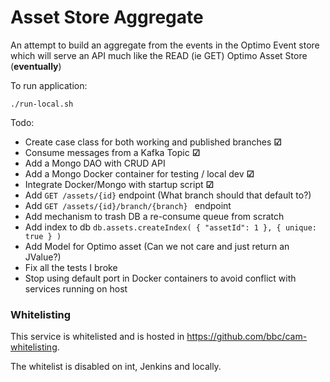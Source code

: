 Asset Store Aggregate
==================

An attempt to build an aggregate from the events in the Optimo Event store which will serve an API much like the READ (ie GET) Optimo Asset Store (**eventually**)

To run application:

    ./run-local.sh

Todo:

* Create case class for both working and published branches **&#9745;**
* Consume messages from a Kafka Topic **&#9745;**
* Add a Mongo DAO with CRUD API
* Add a Mongo Docker container for testing / local dev **&#9745;** 
* Integrate Docker/Mongo with startup script **&#9745;**
* Add ``GET /assets/{id}`` endpoint (What branch should that default to?)
* Add ``GET /assets/{id}/branch/{branch} `` endpoint
* Add mechanism to trash DB a re-consume queue from scratch
* Add index to db ```db.assets.createIndex( { "assetId": 1 }, { unique: true } )```
* Add Model for Optimo asset (Can we not care and just return an JValue?)
* Fix all the tests I broke
* Stop using default port in Docker containers to avoid conflict with services running on host


### Whitelisting

This service is whitelisted and is hosted in https://github.com/bbc/cam-whitelisting.

The whitelist is disabled on int, Jenkins and locally.
